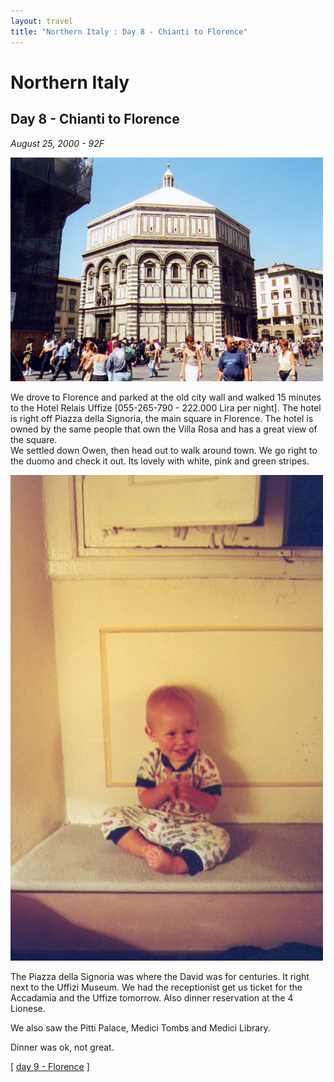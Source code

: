 ```yaml
---
layout: travel
title: "Northern Italy : Day 8 - Chianti to Florence"
---
```


Northern Italy
==============

Day 8 - Chianti to Florence
---------------------------

*August 25, 2000 - 92F*

<a href="/assets/images/travel/italy/firenze_bapistry.jpg" title="Florence Babistry"><img src="/assets/images/travel/italy/firenze_bapistry.jpg" width="500" alt="Florence Babistry"></a>

We drove to Florence and parked at the old city wall and walked 15
minutes to the Hotel Relais Uffize \[055-265-790 - 222.000 Lira per
night\]. The hotel is right off Piazza della Signoria, the main square
in Florence. The hotel is owned by the same people that own the Villa
Rosa and has a great view of the square.  
We settled down Owen, then head out to walk around town. We go right to
the duomo and check it out. Its lovely with white, pink and green
stripes.

<a href="/assets/images/travel/italy/firenze_owen.jpg" title="Owen in Hotel"><img src="/assets/images/travel/italy/firenze_owen.jpg" width="500" alt="Owen in Hotel"></a>

The Piazza della Signoria was where the David was for centuries. It
right next to the Uffizi Museum. We had the receptionist get us ticket
for the Accadamia and the Uffize tomorrow. Also dinner reservation at
the 4 Lionese.

We also saw the Pitti Palace, Medici Tombs and Medici Library.

Dinner was ok, not great.

\[ [day 9 - Florence](/travel/italy/day9.html) \]

